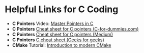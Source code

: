 # Helpful Links for C Coding
- __C Pointers__ Video: [Master Pointers in C](https://youtu.be/IrGjyfBC-u0?si=9BgzMEQGkYaeDz8l)
- __C Pointers__ [Cheat sheet for C pointers (C-for-dummies.com)](https://c-for-dummies.com/caio/pointer-cheatsheet.php)
- __C Pointers__ [Cheat sheet for C pointers (Medium)](https://medium.com/@themarisolhernandez/unlocking-the-world-of-pointers-a-journey-of-discovery-and-demystification-ab49793d7fec)
- __C Pointers__ [C cheat sheet (Geeks for geeks)](https://www.geeksforgeeks.org/c-cheatsheet/)
- __CMake__ Tutorial: [Introduction to modern CMake](https://cliutils.gitlab.io/modern-cmake/README.html)
